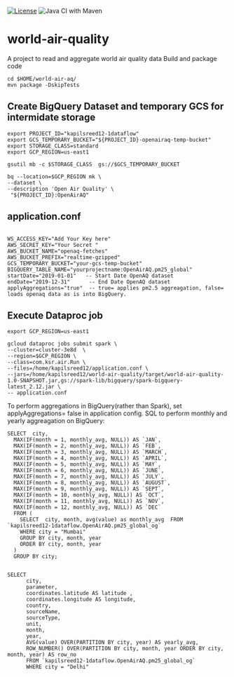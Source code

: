 [![License](https://img.shields.io/badge/License-Apache%202.0-blue.svg)](https://opensource.org/licenses/Apache-2.0)
![Java CI with Maven](https://github.com/ksree/world-air-quality/workflows/Java%20CI%20with%20Maven/badge.svg)
# world-air-quality
A project to read and aggregate world air quality data
Build and package code



```text
cd $HOME/world-air-aq/
mvn package -DskipTests
```
## Create BigQuery Dataset and temporary GCS for intermidate storage
```shell script
export PROJECT_ID="kapilsreed12-1dataflow"
export GCS_TEMPORARY_BUCKET="${PROJECT_ID}-openairaq-temp-bucket"
export STORAGE_CLASS=standard
export GCP_REGION=us-east1

gsutil mb -c $STORAGE_CLASS  gs://$GCS_TEMPORARY_BUCKET

bq --location=$GCP_REGION mk \
--dataset \
--description 'Open Air Quality' \
 "${PROJECT_ID}:OpenAirAQ"
```

## application.conf
```shell script

WS_ACCESS_KEY="Add Your Key here"
AWS_SECRET_KEY="Your Secret "
AWS_BUCKET_NAME="openaq-fetches"
AWS_BUCKET_PREFIX="realtime-gzipped"
GCS_TEMPORARY_BUCKET="your-gcs-temp-bucket"
BIGQUERY_TABLE_NAME="yourprojectname:OpenAirAQ.pm25_global"
startDate="2019-01-01"   -- Start Date OpenAQ dataset
endDate="2019-12-31"      -- End Date OpenAQ dataset
applyAggregations="true"  -- true= applies pm2.5 aggreagation, false= loads openaq data as is into BigQuery. 
```

## Execute Dataproc job 
```
export GCP_REGION=us-east1

gcloud dataproc jobs submit spark \
--cluster=cluster-3e8d  \
--region=$GCP_REGION \
--class=com.ksr.air.Run \
--files=/home/kapilsreed12/application.conf \
--jars=/home/kapilsreed12/world-air-quality/target/world-air-quality-1.0-SNAPSHOT.jar,gs://spark-lib/bigquery/spark-bigquery-latest_2.12.jar \
-- application.conf
```

To perform aggregations in BigQuery(rather than Spark), set applyAggregations= false in application config. 
SQL to perform monthly and yearly aggreagation on BigQuery:
``` jql
SELECT  city, 
  MAX(IF(month = 1, monthly_avg, NULL)) AS `JAN`,
  MAX(IF(month = 2, monthly_avg, NULL)) AS `FEB`,
  MAX(IF(month = 3, monthly_avg, NULL)) AS `MARCH`,
  MAX(IF(month = 4, monthly_avg, NULL)) AS `APRIL`,
  MAX(IF(month = 5, monthly_avg, NULL)) AS `MAY`, 
  MAX(IF(month = 6, monthly_avg, NULL)) AS `JUNE`,
  MAX(IF(month = 7, monthly_avg, NULL)) AS `JULY`,
  MAX(IF(month = 8, monthly_avg, NULL)) AS `AUGUST`,
  MAX(IF(month = 9, monthly_avg, NULL)) AS `SEPT`,
  MAX(IF(month = 10, monthly_avg, NULL)) AS `OCT`,
  MAX(IF(month = 11, monthly_avg, NULL)) AS `NOV`,
  MAX(IF(month = 12, monthly_avg, NULL)) AS `DEC`
  FROM (
    SELECT  city, month, avg(value) as monthly_avg  FROM `kapilsreed12-1dataflow.OpenAirAQ.pm25_global_og`
    WHERE city = "Mumbai"
    GROUP BY city, month, year
    ORDER BY city, month, year
  )
  GROUP BY city;


SELECT 
      city,
      parameter, 
      coordinates.latitude AS latitude ,
      coordinates.longitude AS longitude,
      country,
      sourceName, 
      sourceType,
      unit,
      month,
      year, 
      AVG(value) OVER(PARTITION BY city, year) AS yearly_avg,
      ROW_NUMBER() OVER(PARTITION BY city, month, year ORDER BY city, month, year) AS row_no 
      FROM `kapilsreed12-1dataflow.OpenAirAQ.pm25_global_og`
      WHERE city = "Delhi"
```